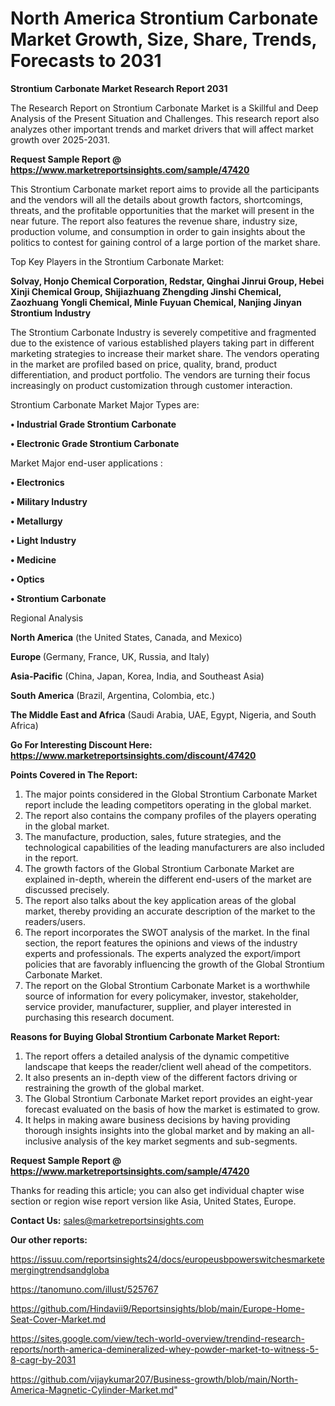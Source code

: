 # North America Strontium Carbonate Market Growth, Size, Share, Trends, Forecasts to 2031

<strong>Strontium Carbonate Market Research Report 2031</strong>

The Research Report on Strontium Carbonate Market is a Skillful and Deep Analysis of the Present Situation and Challenges. This research report also analyzes other important trends and market drivers that will affect market growth over 2025-2031.

<strong>Request Sample Report @ <a href=https://www.marketreportsinsights.com/sample/47420>https://www.marketreportsinsights.com/sample/47420</a></strong>

This Strontium Carbonate market report aims to provide all the participants and the vendors will all the details about growth factors, shortcomings, threats, and the profitable opportunities that the market will present in the near future. The report also features the revenue share, industry size, production volume, and consumption in order to gain insights about the politics to contest for gaining control of a large portion of the market share.

Top Key Players in the Strontium Carbonate Market:

<strong>Solvay, Honjo Chemical Corporation, Redstar, Qinghai Jinrui Group, Hebei Xinji Chemical Group, Shijiazhuang Zhengding Jinshi Chemical, Zaozhuang Yongli Chemical, Minle Fuyuan Chemical, Nanjing Jinyan Strontium Industry</strong>

The Strontium Carbonate Industry is severely competitive and fragmented due to the existence of various established players taking part in different marketing strategies to increase their market share. The vendors operating in the market are profiled based on price, quality, brand, product differentiation, and product portfolio. The vendors are turning their focus increasingly on product customization through customer interaction.

Strontium Carbonate Market Major Types are:

<strong>•  Industrial Grade Strontium Carbonate

•  Electronic Grade Strontium Carbonate</strong>

Market Major end-user applications :

<strong>•  Electronics

•  Military Industry

•  Metallurgy

•  Light Industry

•  Medicine

•  Optics

•  Strontium Carbonate</strong>

Regional Analysis

</u><strong><b>North America</b></strong> (the United States, Canada, and Mexico)

<strong><b>Europe </b></strong>(Germany, France, UK, Russia, and Italy)

<strong><b>Asia-Pacific</b></strong> (China, Japan, Korea, India, and Southeast Asia)

<strong><b>South America</b></strong> (Brazil, Argentina, Colombia, etc.)

<strong><b>The Middle East and Africa</b></strong> (Saudi Arabia, UAE, Egypt, Nigeria, and South Africa)

<strong>Go For Interesting Discount Here: <a href=https://www.marketreportsinsights.com/discount/47420>https://www.marketreportsinsights.com/discount/47420</a></strong>

<strong>Points Covered in The Report:</strong>
<ol>
  <li>The major points considered in the Global Strontium Carbonate Market report include the leading competitors operating in the global market.</li>
  <li>The report also contains the company profiles of the players operating in the global market.</li>
  <li>The manufacture, production, sales, future strategies, and the technological capabilities of the leading manufacturers are also included in the report.</li>
  <li>The growth factors of the Global Strontium Carbonate Market are explained in-depth, wherein the different end-users of the market are discussed precisely.</li>
  <li>The report also talks about the key application areas of the global market, thereby providing an accurate description of the market to the readers/users.</li>
  <li>The report incorporates the SWOT analysis of the market. In the final section, the report features the opinions and views of the industry experts and professionals. The experts analyzed the export/import policies that are favorably influencing the growth of the Global Strontium Carbonate Market.</li>
  <li>The report on the Global Strontium Carbonate Market is a worthwhile source of information for every policymaker, investor, stakeholder, service provider, manufacturer, supplier, and player interested in purchasing this research document.</li>
</ol>
<strong>Reasons for Buying Global Strontium Carbonate Market Report:</strong>

<ol>
  <li>The report offers a detailed analysis of the dynamic competitive landscape that keeps the reader/client well ahead of the competitors.</li>
  <li>It also presents an in-depth view of the different factors driving or restraining the growth of the global market.</li>
  <li>The Global Strontium Carbonate Market report provides an eight-year forecast evaluated on the basis of how the market is estimated to grow.</li>
  <li>It helps in making aware business decisions by having providing thorough insights insights into the global market and by making an all-inclusive analysis of the key market segments and sub-segments.</li>
</ol>
<strong>Request Sample Report @ <a href=https://www.marketreportsinsights.com/sample/47420>https://www.marketreportsinsights.com/sample/47420</a></strong>


Thanks for reading this article; you can also get individual chapter wise section or region wise report version like Asia, United States, Europe.

<strong>Contact Us:</strong>
sales@marketreportsinsights.com

<strong>Our other reports:</strong>

<a href=https://issuu.com/reportsinsights24/docs/europeusbpowerswitchesmarketemergingtrendsandgloba>https://issuu.com/reportsinsights24/docs/europeusbpowerswitchesmarketemergingtrendsandgloba</a>

<a href=https://tanomuno.com/illust/525767>https://tanomuno.com/illust/525767</a>

<a href=https://github.com/Hindavii9/Reportsinsights/blob/main/Europe-Home-Seat-Cover-Market.md>https://github.com/Hindavii9/Reportsinsights/blob/main/Europe-Home-Seat-Cover-Market.md</a>

<a href=https://sites.google.com/view/tech-world-overview/trendind-research-reports/north-america-demineralized-whey-powder-market-to-witness-5-8-cagr-by-2031>https://sites.google.com/view/tech-world-overview/trendind-research-reports/north-america-demineralized-whey-powder-market-to-witness-5-8-cagr-by-2031</a>

<a href=https://github.com/vijaykumar207/Business-growth/blob/main/North-America-Magnetic-Cylinder-Market.md>https://github.com/vijaykumar207/Business-growth/blob/main/North-America-Magnetic-Cylinder-Market.md</a>"
